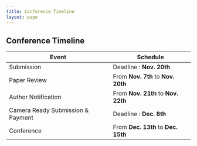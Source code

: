 ```yaml
---
title: Conference Timeline
layout: page
---
```


## Conference Timeline

Event | Schedule
--- | ---
Submission | Deadline : **Nov. 20th**
Paper Review | From **Nov. 7th** to **Nov. 20th**
Author Notification | From **Nov. 21th** to **Nov. 22th**
Camera Ready Submission &  Payment| Deadline : **Dec. 8th**
Conference | From **Dec. 13th** to **Dec. 15th**
